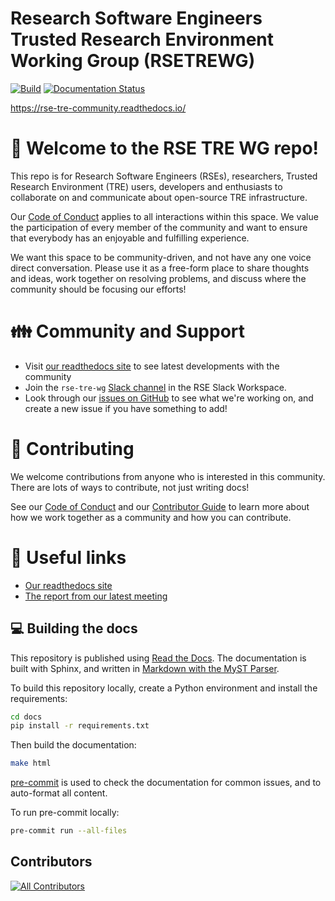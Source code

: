 # Research Software Engineers Trusted Research Environment Working Group (RSETREWG)

[![Build](https://github.com/manics/rse-tre/actions/workflows/build.yml/badge.svg)](https://github.com/manics/rse-tre/actions/workflows/build.yml)
[![Documentation Status](https://readthedocs.org/projects/rse-tre-community/badge/?version=latest)](https://rse-tre-community.readthedocs.io/en/latest/?badge=latest)

https://rse-tre-community.readthedocs.io/

# :wave: Welcome to the RSE TRE WG repo!

This repo is for Research Software Engineers (RSEs), researchers, Trusted Research Environment (TRE) users, developers and enthusiasts to collaborate on and communicate about open-source TRE infrastructure.

Our [Code of Conduct]() applies to all interactions within this space. We value the participation of every member of the community and want to ensure that everybody has an enjoyable and fulfilling experience.

We want this space to be community-driven, and not have any one voice direct conversation. Please use it as a free-form place to share thoughts and ideas, work together on resolving problems, and discuss where the community should be focusing our efforts!

# :family: Community and Support

- Visit [our readthedocs site](https://rse-tre-community.readthedocs.io/en/latest/index.html#) to see latest developments with the community
- Join the `rse-tre-wg` [Slack channel](https://ukrse.slack.com/archives/C045ETUPPD0) in the RSE Slack Workspace.
- Look through our [issues on GitHub](https://github.com/rse-tre/community/issues) to see what we're working on, and create a new issue if you have something to add!

# :handshake: Contributing

We welcome contributions from anyone who is interested in this community.
There are lots of ways to contribute, not just writing docs!

See our [Code of Conduct](CODE_OF_CONDUCT.md) and our [Contributor Guide](CONTRIBUTING.md) to learn more about how we work together as a community and how you can contribute.

# :link: Useful links

- [Our readthedocs site](https://rse-tre-community.readthedocs.io/en/latest/index.html#)
- [The report from our latest meeting](https://rse-tre-community.readthedocs.io/en/latest/events/wg_workshops/rsecon22/index.html)

## :computer: Building the docs

This repository is published using [Read the Docs](https://rse-tre-community.readthedocs.io/).
The documentation is built with Sphinx, and written in [Markdown with the MyST Parser](https://myst-parser.readthedocs.io/).

To build this repository locally, create a Python environment and install the requirements:

```sh
cd docs
pip install -r requirements.txt
```

Then build the documentation:

```sh
make html
```

[pre-commit](https://pre-commit.com/) is used to check the documentation for common issues, and to auto-format all content.

To run pre-commit locally:

```sh
pre-commit run --all-files
```

## Contributors

<!-- ALL-CONTRIBUTORS-LIST:START - Do not remove or modify this section -->
<!-- prettier-ignore-start -->
<!-- markdownlint-disable -->

<!-- markdownlint-restore -->
<!-- prettier-ignore-end -->

<!-- ALL-CONTRIBUTORS-LIST:END -->

<!-- ALL-CONTRIBUTORS-BADGE:START - Do not remove or modify this section -->

[![All Contributors](https://img.shields.io/badge/all_contributors-13-orange.svg?style=flat-square)](#contributors)

<!-- ALL-CONTRIBUTORS-BADGE:END -->
